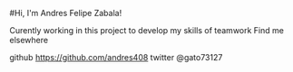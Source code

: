 #Hi, I'm Andres Felipe Zabala!

Curently working in this project to develop my skills of teamwork
Find me elsewhere

github https://github.com/andres408 twitter @gato73127

